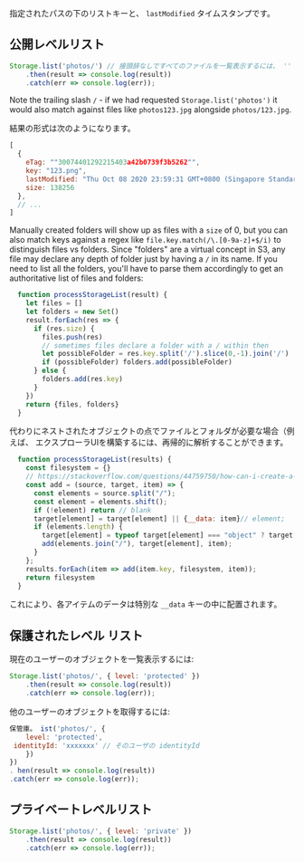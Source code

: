 指定されたパスの下のリストキーと、 `lastModified` タイムスタンプです。

## 公開レベルリスト

```javascript
Storage.list('photos/') // 接頭辞なしですべてのファイルを一覧表示するには、 '' instead
    .then(result => console.log(result))
    .catch(err => console.log(err));
```

Note the trailing slash `/` - if we had requested `Storage.list('photos')` it would also match against files like `photos123.jpg` alongside `photos/123.jpg`.

結果の形式は次のようになります。

```js
[
  {
    eTag: ""30074401292215403a42b0739f3b5262"",
    key: "123.png",
    lastModified: "Thu Oct 08 2020 23:59:31 GMT+0800 (Singapore Standard Time)",
    size: 138256
  },
  // ...
]
```

Manually created folders will show up as files with a `size` of 0, but you can also match keys against a regex like `file.key.match(/\.[0-9a-z]+$/i)` to distinguish files vs folders. Since "folders" are a virtual concept in S3, any file may declare any depth of folder just by having a `/` in its name. If you need to list all the folders, you'll have to parse them accordingly to get an authoritative list of files and folders:

```js
  function processStorageList(result) {
    let files = []
    let folders = new Set()
    result.forEach(res => {
      if (res.size) {
        files.push(res)
        // sometimes files declare a folder with a / within then
        let possibleFolder = res.key.split('/').slice(0,-1).join('/')
        if (possibleFolder) folders.add(possibleFolder)
      } else {
        folders.add(res.key)
      }
    })
    return {files, folders}
  }
```

代わりにネストされたオブジェクトの点でファイルとフォルダが必要な場合（例えば、 エクスプローラUIを構築するには、再帰的に解析することができます。

```js
  function processStorageList(results) {
    const filesystem = {}
    // https://stackoverflow.com/questions/44759750/how-can-i-create-a-nested-object-representation-of-a-folder-structure
    const add = (source, target, item) => {
      const elements = source.split("/");
      const element = elements.shift();
      if (!element) return // blank
      target[element] = target[element] || {__data: item}// element;
      if (elements.length) {
        target[element] = typeof target[element] === "object" ? target[element] : {};
        add(elements.join("/"), target[element], item);
      }
    };
    results.forEach(item => add(item.key, filesystem, item));
    return filesystem
  }
```

これにより、各アイテムのデータは特別な `__data` キーの中に配置されます。

## 保護されたレベル リスト

現在のユーザーのオブジェクトを一覧表示するには:

```javascript
Storage.list('photos/', { level: 'protected' })
    .then(result => console.log(result))
    .catch(err => console.log(err));
```

他のユーザーのオブジェクトを取得するには:

```javascript
保管庫。 ist('photos/', { 
    level: 'protected', 
 identityId: 'xxxxxxx' // そのユーザの identityId 
    })
})
. hen(result => console.log(result))
.catch(err => console.log(err));
```

## プライベートレベルリスト

```javascript
Storage.list('photos/', { level: 'private' })
    .then(result => console.log(result))
    .catch(err => console.log(err));
```
